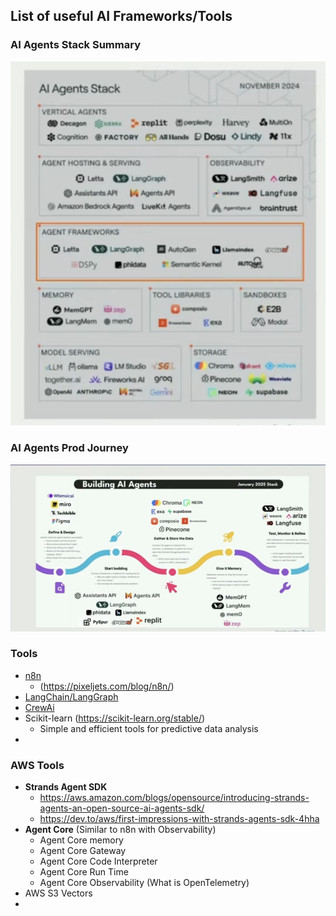 ## List of useful AI Frameworks/Tools

### AI Agents Stack Summary
![AI Agents Stack Summary](./docs/content/imgs/journey/ai-agents-stack-summary.png)

### AI Agents Prod Journey
![AI Agents Prod Journey](./docs/content/imgs/journey/ai-agent-full-journey.png)

### Tools
- [n8n](https://n8n.io/)
  - (https://pixeljets.com/blog/n8n/)
- [LangChain/LangGraph](https://langchain-ai.github.io/langgraphjs/tutorials/quickstart/)
- [CrewAi](https://docs.crewai.com/introduction)
- Scikit-learn (https://scikit-learn.org/stable/)
  - Simple and efficient tools for predictive data analysis
- 

### AWS Tools
- **Strands Agent SDK**
  - https://aws.amazon.com/blogs/opensource/introducing-strands-agents-an-open-source-ai-agents-sdk/
  - https://dev.to/aws/first-impressions-with-strands-agents-sdk-4hha
- **Agent Core** (Similar to n8n with Observability)
  - Agent Core memory
  - Agent Core Gateway
  - Agent Core Code Interpreter
  - Agent Core Run Time
  - Agent Core Observability (What is OpenTelemetry)
- AWS S3 Vectors
- 



